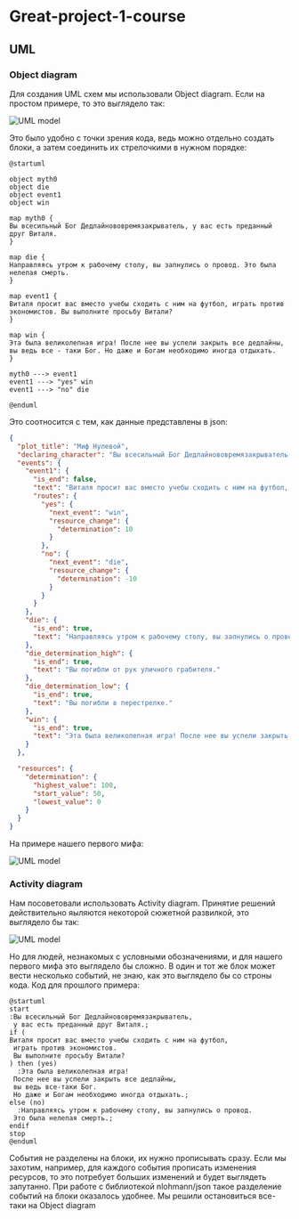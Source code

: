 # Great-project-1-course

## UML

### Object diagram

Для создания UML схем мы использовали Object diagram. Если на простом примере, то это выглядело так:

![UML model](http://www.plantuml.com/plantuml/png/LLDRRjD05FttAYxvRYBO07GhXLgYYAI86b25aE8On8UB8Yf-ArQ0v4nTcAP-RE7CZZX7eqbIHPRZE_VSyvYPuulYv7tnOVusEt_v9dzLsFooUFqqVPoUvUbl_Z5V5C_IrwUpHPRDJzx5TlkSuJhK1XTAtF7nU0XNw4EDUyDF3BWr_C8TMZoWmJrwbfoUi6Ir2slyOtqRbaGuD675AYSSMQWCAfIckM4LhWoZG6W9w1D5IsGbacjuWXk2rxFiIvH84n9umxAW3PoM-IivBLHXnUA0ph0rBME38NoNB9AB4mFxgoEveqK97SbRqOhN2CCGDKLBxSpmHo339jJoQ-XbXyz89slEH4StIxdPYOpnIkU11Ojp2M1f5uGJF0gZV4aLawH-4xzwPQmKhvUldXh2Lpd5HcPenUDMNjMPI5OiEWi_i6LFhqJW8mlSpDB-rXWrGgErImdC72YYihrw-1V96m-BZ2cLvY0L1wNYnHVJaL2QJkAU67vhj1PZXdnHWKoN62FQzYT7PjHGggyzF6sXJhldLDwtJKsQgC1RFAOqUeD1y0P_sR1Ru7SNHGpOfA3HgTUZLuSmfXn9KBEZsUrll2FJwVHvkaNn5KkJo_nYeemULnVd4zFrEyuNfxoU_m40)

Это было удобно с точки зрения кода, ведь можно отдельно создать блоки, а затем соединить их стрелочкими в нужном порядке:

```uml
@startuml

object myth0
object die
object event1
object win

map myth0 {
Вы всесильный Бог Дедлайнововремязакрыватель, у вас есть преданный друг Виталя.
}

map die {
Направляясь утром к рабочему столу, вы запнулись о провод. Это была нелепая смерть.
}

map event1 {
Виталя просит вас вместо учебы сходить с ним на футбол, играть против экономистов. Вы выполните просьбу Витали?
}

map win {
Эта была великолепная игра! После нее вы успели закрыть все дедлайны, вы ведь все - таки Бог. Но даже и Богам необходимо иногда отдыхать.
}

myth0 ---> event1
event1 ---> "yes" win
event1 ---> "no" die

@enduml
```

Это соотносится с тем, как данные представлены в json:

```json
{
  "plot_title": "Миф Нулевой",
  "declaring_character": "Вы всесильный Бог Дедлайнововремязакрыватель, у вас есть преданный друг Виталя.",
  "events": {
    "event1": {
      "is_end": false,
      "text": "Виталя просит вас вместо учебы сходить с ним на футбол, играть против экономистов. Вы выполните просьбу Витали?",
      "routes": {
        "yes": {
          "next_event": "win",
          "resource_change": {
            "determination": 10
          }
        },
        "no": {
          "next_event": "die",
          "resource_change": {
            "determination": -10
          }
        }
      }
    },
    "die": {
      "is_end": true,
      "text": "Направляясь утром к рабочему столу, вы запнулись о провод. Это была нелепая смерть."
    },
    "die_determination_high": {
      "is_end": true,
      "text": "Вы погибли от рук уличного грабителя."
    },
    "die_determination_low": {
      "is_end": true,
      "text": "Вы погибли в перестрелке."
    },
    "win": {
      "is_end": true,
      "text": "Эта была великолепная игра! После нее вы успели закрыть все дедлайны, вы ведь все - таки Бог. Но даже и Богам необходимо иногда отдыхать."
    }
  },

  "resources": {
    "determination": {
      "highest_value": 100,
      "start_value": 50,
      "lowest_value": 0
    }
  }
}
```

На примере нашего первого мифа:

![UML model](http://www.plantuml.com/plantuml/png/LCTD3aKm50RGULVnbl3wqs9cAyLDLBI4YzYzKPFxpSxfJuu7NtbLsx3GoB_yygnhfaJIHjWAEs4l7Ahffi8QzyTgh87YBCp1F2p06bWBw-gUL9JASVzOBxiTDuec39_dAZhViMDz8lp02LmNGaXUcmsBOc9084M8W1QE8uq7zzgxjcTleVgEgEUTsd7RiZOHuYIRwUcgUdzggjkz4Ech9_PJUPcijMnRsvHlhR7RScKRkqtbiiniPPtTsDuNxaQfNDYThstBtExBrBeoIRP9jlOzAmybo7uet_X_zYEMzvvjPvdmCYqlUVspFwvyUUiRxgqZYs_fx2xPspAnx4Md_kzY_EHhuPH7WccDush0aCk5fvluWyEOyU0LjppkBVlInCijV77l9JC1Mzzr2T8Efasv60btIyhaO5fWA8pQqsHBZzmcfxf74u6yWSTJoSKBf-K1MwL9slPT7wxCIz-yzXnhX1N0lNKzq9hO1n3x4pMIO6Th4RDSuKP0vG-muMsx7hZi01MLElmWHFHJpp_45ndHj5oRlB7y7rDv7Xu1-CuQwcFAyQOFXtxh78JhMUROq_Lz1IuYFFbSpU7llF2-p02YvhZgT-YjtOA1DcjwHNPZ9G_t29avUdNU252T_Kth4Pp99aN1obwQaCKQxaS1LyAgaBIQ3Y2KigDuD9JlHO3Nf2qJMliSchh6nqDla-2kJ7mtVYxwUaijhBqCCEa3_8uFAweAGEzxV4lKUve4_HHEcT4tY7faZeR48z_P7v9iPHjIgHQkGGT8QpwtCW-_52oW6NaSf5gSkBONRUKm6vAJ5RBkt6kFkGzoqNtPyb2gp5sBsHV7UFyFu5yyK7PivKqM4bkoPcjiTra1fDJbHPcDWAoUewd00PA6glugHxgJ3CG0F8-EbTuZg2zLJ7xKs1IMf6GPuGGBJqCbCfpGEUWVUq8jBxAmhIyjKW_E3ReZNXq7DHwZ1OEPRAZxgLoABIhZXM_Sz3d7GuFGelVzD6g3Rvc9qE0syc0qMSZLzBHaz0aRXbkLEIRIDeQm6junsKuCjW3KAnWlbJ33A79BkN99u33jo_VOvdjGMyh_xfBv9WsNCgLerHEZnDVF7AzCRZMCeW7ssYo6OrfU7XFmq8wxqmw4OpY6hDgoy3mQq2dISf20IAlXsygDcK5CvEhFmHhHXXCiALvDUIOtwT0_SwRv6B_M5xtHFj0ZeUgevx1ubFf3BBx4TE1LdpinKUFSEIRw_36YxmzMgaAP6fnJ-lkgJ1z3A3XdW8xZm3b3Mxrnsf4wVTw4qdm00JxEHs2T8KU7hUDxMVd7r0fVRA_8DJgSwtFgCF7dmmWSl-U0tVUpOuTQnEd1SqqEflfINA4KckrscBznB2m1hU5HwzWcOkAGplNu3b80GzBJSIse6dEMnQFpo7aSYLaJ9s8Td6gql2AG_qdGJcdc0DHm5S33O3asJEVlNmVW50nJa6GO7NEH3RczDw9WH4GhCN23NHStWF1tzCuMmBRhkiajd-qm3lEpHsLzHnMRSM9OFNAKMdiqDT0hRgd1epvY1-F_tJdwINLtMm_VHrm89PykyGvGuhKGH2vLM2XrjF8inDEBk67QJNqQxWZc0Ty6KvHY4uC1ZeqBzDl321WHo9bmm_G_xP9FuvPs-1Ylo7k82IfIMqwW1Cn-fIYo3xUdcxZQ8O36D48A5jq4JVfYN7MbmbOFPsaOCPoepk8DzCYxvhfRmm241YGizQA-1sDcBG5T6xtnc1gV3MfSrASA6Kylc60QRYwCrle2eV9l0QbFENutu5TM85-SR9z6Y-Qd0-kuYg7j0Cv_TzRtWRWxRsmvIcH5tLC7G_we8VWhLgyzyOkU46llCi-JlgA37BxaK5pBgcAN0459LYgdnaAk7ydFddt-S45-4dzP-j-N_zHXnZW8n30G_0ilE6CkT-bu3DT1A13_HrP6Ghk8TZnQsKwJv7YTk0S87qzmWfUlF_yGmAP7K0Zrc-3oQvt0i_VIjL1sFRqc_R5NkBM2dd_qb6oclxZSu28pu-ho9boJcyifN9CtbtVXo2JiBdUu7msTTFTZeM3RlXxZzdxSFm00)

### Activity diagram

Нам посоветовали использовать Activity diagram. Принятие решений действительно яыляются некоторой сюжетной развилкой, это выглядело бы так:

![UML model](http://www.plantuml.com/plantuml/png/JLDDRjDW4Dr_fnXsgLHwWBAWLq4Y5PLAYaXOi8jhAXOfYgZO8aw0v7oDmKaSvmflRiHxOyL1aMLxlfatxoU-cixUV9nzUd-RuY5TuiaNXkm5QbuDTlw8lI-mCNn7XsV33zHOOuSA6-nPohfypchhI_nbVUjpJcHKVezQ2EV9lBIe52PWl_T7mo6crfpO7tUiELfgonCQJbUSNbwyIZVNDah_r_hXpWkL1kICjaT7nuN-bUWhoc7b0HqNDR5NdNjAQtMhpBzuoOaLEtOaoeDdGbSdYXrF6sJpRzYY2yqjcduDyaMoesSB70GYS2aVEDB2bVGF_D6yJcSsUpUUsEZpU7gMp2xnMsScmZ9NOcfrniuTdmzYwyk1u0lZvb_2rx6qrBo9XhGNx8zvEqKIalfiwVGfHfalvJbag3xqlGp2My54_5Bxa-v6Qd-8CvpmlGqIV5aT_KQhtePbTN36miqrkJpq5ZFSyUrqRAF9NTX0z2fygv0LD7_qpnIHpDIEhUbOWKN2BQtjms1_UHuoGhGSyr8U18IOH2388YSbihmxMHxim-emseluEysFD2TlRwxvcTnzI5TyvZVp3m00)

Но для людей, незнакомых с условными обозначениями, и для нашего первого мифа это выглядело бы сложно. В один и тот же блок может вести несколько событий, не знаю, как это выглядело бы со строны кода. Код для прошлого примера:

```uml
@startuml
start
:Вы всесильный Бог Дедлайнововремязакрыватель,
 у вас есть преданный друг Виталя.;
if (
Виталя просит вас вместо учебы сходить с ним на футбол,
 играть против экономистов.
 Вы выполните просьбу Витали?
) then (yes)
  :Эта была великолепная игра! 
 После нее вы успели закрыть все дедлайны,
 вы ведь все-таки Бог.
 Но даже и Богам необходимо иногда отдыхать.;
else (no)
  :Направляясь утром к рабочему столу, вы запнулись о провод.
 Это была нелепая смерть.;
endif
stop
@enduml
```

События не разделены на блоки, их нужно прописывать сразу. Если мы захотим, например, для каждого события прописать изменения ресурсов, то это потребует больших изменений и будет выглядеть запутанно. При работе с библиотекой nlohmann/json такое разделение событий на блоки оказалось удобнее. Мы решили остановиться все-таки на Object diagram
